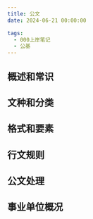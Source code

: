 ```yaml
---
title: 公文
date: 2024-06-21 00:00:00

tags: 
  - 000上岸笔记
  - 公基
---
```



## 概述和常识

## 文种和分类

## 格式和要素

## 行文规则

## 公文处理

## 事业单位概况